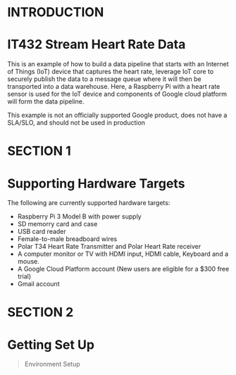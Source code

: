 # INTRODUCTION
# IT432 Stream Heart Rate Data
This is an example of how to build a data pipeline that starts with an Internet of Things (IoT) device that captures the heart rate, leverage IoT core to securely publish the data to a message queue where it will then be transported into a data warehouse. Here, a Raspberry Pi with a heart rate sensor is used for the IoT device and components of Google cloud platform will form the data pipeline.

This example is not an officially supported Google product, does not have a SLA/SLO, and should not be used in production


# SECTION 1
# Supporting Hardware Targets
The following are currently supported hardware targets:
* Raspberry Pi 3 Model B with power supply 
* SD memorry card and case
* USB card reader
* Female-to-male breadboard wires
* Polar T34 Heart Rate Transmitter and Polar Heart Rate receiver
* A computer monitor or TV with HDMI input, HDMI cable, Keyboard and a mouse.
* A Google Cloud Platform account (New users are eligible for a $300 free trial)
* Gmail account


# SECTION 2
# Getting Set Up
> Environment Setup
